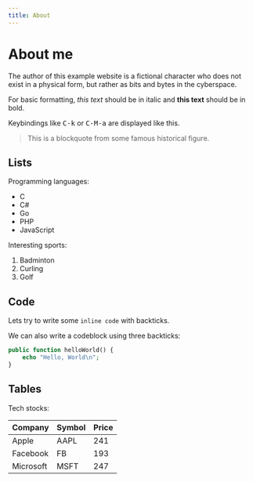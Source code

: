 ```yaml
---
title: About
---
```


# About me

The author of this example website is a fictional character who does not exist in a physical form, but rather as bits and bytes in the cyberspace.

For basic formatting, *this text* should be in italic and **this text** should be in bold.

Keybindings like <kbd>C-k</kbd> or <kbd>C-M-a</kbd> are displayed like this.

> This is a blockquote from some famous historical figure.

## Lists

Programming languages:

* C
* C#
* Go
* PHP
* JavaScript

Interesting sports:

1. Badminton
2. Curling
3. Golf

## Code

Lets try to write some `inline code` with backticks.

We can also write a codeblock using three backticks:

```php
public function helloWorld() {
    echo "Hello, World\n";
}
```

## Tables

Tech stocks:

Company   | Symbol | Price
----------|--------|------
Apple     | AAPL   | 241
Facebook  | FB     | 193
Microsoft | MSFT   | 247
